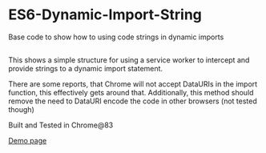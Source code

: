 # ES6-Dynamic-Import-String
Base code to show how to using code strings in dynamic imports

##
This shows a simple structure for using a service worker to intercept and provide strings to a dynamic import statement.

There are some reports, that Chrome will not accept DataURIs in the import function, this effectively gets around that.
Additionally, this method should remove the need to DataURI encode the code in other browsers (not tested though)

Built and Tested in Chrome@83

[Demo page](https://kremnari.github.io/ES6-Dynamic-Import-String/src/index.html)
